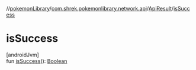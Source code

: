 //[pokemonLibrary](../../../index.md)/[com.shrek.pokemonlibrary.network.api](../index.md)/[ApiResult](index.md)/[isSuccess](is-success.md)

# isSuccess

[androidJvm]\
fun [isSuccess](is-success.md)(): [Boolean](https://kotlinlang.org/api/latest/jvm/stdlib/kotlin/-boolean/index.html)
